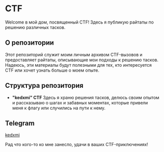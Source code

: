 # CTF

Welcome в мой дом, посвященный CTF! Здесь я публикую райтапы по решению различных тасков.

## О репозитории

Этот репозиторий служит моим личным архивом CTF-вызовов и предоставляет райтапы, описывающие мои подходы к решению тасков. Надеюсь, эти материалы будут полезными для тех, кто интересуется CTF или хочет узнать больше о моем опыте.

## Структура репозитория

- **"kedxmi" CTF** Здесь я храню решения тасков, делюсь своим опытом и рассказываю о шагах и забавных моментах, которые привели меня к флагу или случились на пути к нему.

## Telegram
[kedxmi](https://t.me/kedxmi)

Рад что кого-то ко мне занесло, удачи в ваших CTF-приключениях!
